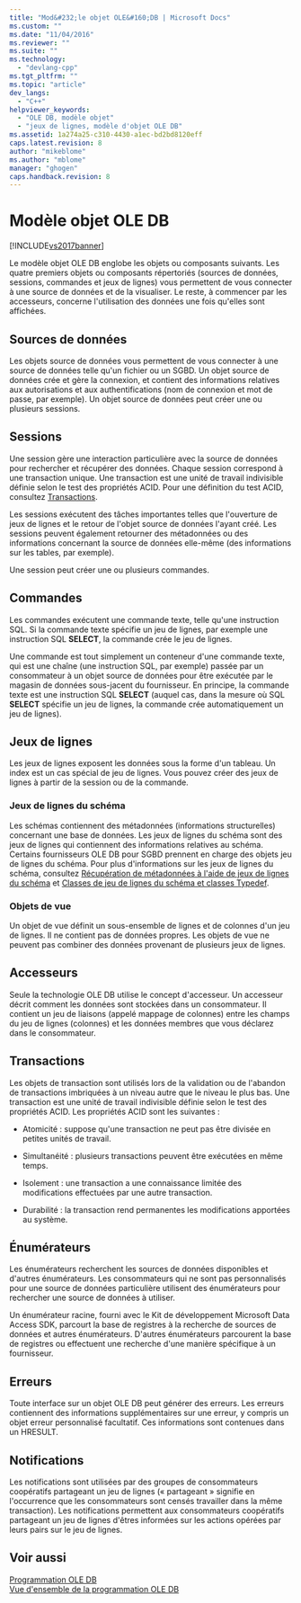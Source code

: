 ```yaml
---
title: "Mod&#232;le objet OLE&#160;DB | Microsoft Docs"
ms.custom: ""
ms.date: "11/04/2016"
ms.reviewer: ""
ms.suite: ""
ms.technology: 
  - "devlang-cpp"
ms.tgt_pltfrm: ""
ms.topic: "article"
dev_langs: 
  - "C++"
helpviewer_keywords: 
  - "OLE DB, modèle objet"
  - "jeux de lignes, modèle d'objet OLE DB"
ms.assetid: 1a274a25-c310-4430-a1ec-bd2bd8120eff
caps.latest.revision: 8
author: "mikeblome"
ms.author: "mblome"
manager: "ghogen"
caps.handback.revision: 8
---
```

# Mod&#232;le objet OLE&#160;DB
[!INCLUDE[vs2017banner](../../assembler/inline/includes/vs2017banner.md)]

Le modèle objet OLE DB englobe les objets ou composants suivants.  Les quatre premiers objets ou composants répertoriés \(sources de données, sessions, commandes et jeux de lignes\) vous permettent de vous connecter à une source de données et de la visualiser.  Le reste, à commencer par les accesseurs, concerne l'utilisation des données une fois qu'elles sont affichées.  
  
## Sources de données  
 Les objets source de données vous permettent de vous connecter à une source de données telle qu'un fichier ou un SGBD.  Un objet source de données crée et gère la connexion, et contient des informations relatives aux autorisations et aux authentifications \(nom de connexion et mot de passe, par exemple\).  Un objet source de données peut créer une ou plusieurs sessions.  
  
## Sessions  
 Une session gère une interaction particulière avec la source de données pour rechercher et récupérer des données.  Chaque session correspond à une transaction unique.  Une transaction est une unité de travail indivisible définie selon le test des propriétés ACID.  Pour une définition du test ACID, consultez [Transactions](#vcconoledbcomponents_transactions).  
  
 Les sessions exécutent des tâches importantes telles que l'ouverture de jeux de lignes et le retour de l'objet source de données l'ayant créé.  Les sessions peuvent également retourner des métadonnées ou des informations concernant la source de données elle\-même \(des informations sur les tables, par exemple\).  
  
 Une session peut créer une ou plusieurs commandes.  
  
## Commandes  
 Les commandes exécutent une commande texte, telle qu'une instruction SQL.  Si la commande texte spécifie un jeu de lignes, par exemple une instruction SQL **SELECT**, la commande crée le jeu de lignes.  
  
 Une commande est tout simplement un conteneur d'une commande texte, qui est une chaîne \(une instruction SQL, par exemple\) passée par un consommateur à un objet source de données pour être exécutée par le magasin de données sous\-jacent du fournisseur.  En principe, la commande texte est une instruction SQL **SELECT** \(auquel cas, dans la mesure où SQL **SELECT** spécifie un jeu de lignes, la commande crée automatiquement un jeu de lignes\).  
  
## Jeux de lignes  
 Les jeux de lignes exposent les données sous la forme d'un tableau.  Un index est un cas spécial de jeu de lignes.  Vous pouvez créer des jeux de lignes à partir de la session ou de la commande.  
  
### Jeux de lignes du schéma  
 Les schémas contiennent des métadonnées \(informations structurelles\) concernant une base de données.  Les jeux de lignes du schéma sont des jeux de lignes qui contiennent des informations relatives au schéma.  Certains fournisseurs OLE DB pour SGBD prennent en charge des objets jeu de lignes du schéma.  Pour plus d'informations sur les jeux de lignes du schéma, consultez [Récupération de métadonnées à l'aide de jeux de lignes du schéma](../../data/oledb/obtaining-metadata-with-schema-rowsets.md) et [Classes de jeu de lignes du schéma et classes Typedef](../../data/oledb/schema-rowset-classes-and-typedef-classes.md).  
  
### Objets de vue  
 Un objet de vue définit un sous\-ensemble de lignes et de colonnes d'un jeu de lignes.  Il ne contient pas de données propres.  Les objets de vue ne peuvent pas combiner des données provenant de plusieurs jeux de lignes.  
  
## Accesseurs  
 Seule la technologie OLE DB utilise le concept d'accesseur.  Un accesseur décrit comment les données sont stockées dans un consommateur.  Il contient un jeu de liaisons \(appelé mappage de colonnes\) entre les champs du jeu de lignes \(colonnes\) et les données membres que vous déclarez dans le consommateur.  
  
##  <a name="vcconoledbcomponents_transactions"></a> Transactions  
 Les objets de transaction sont utilisés lors de la validation ou de l'abandon de transactions imbriquées à un niveau autre que le niveau le plus bas.  Une transaction est une unité de travail indivisible définie selon le test des propriétés ACID.  Les propriétés ACID sont les suivantes :  
  
-   Atomicité : suppose qu'une transaction ne peut pas être divisée en petites unités de travail.  
  
-   Simultanéité : plusieurs transactions peuvent être exécutées en même temps.  
  
-   Isolement : une transaction a une connaissance limitée des modifications effectuées par une autre transaction.  
  
-   Durabilité : la transaction rend permanentes les modifications apportées au système.  
  
## Énumérateurs  
 Les énumérateurs recherchent les sources de données disponibles et d'autres énumérateurs.  Les consommateurs qui ne sont pas personnalisés pour une source de données particulière utilisent des énumérateurs pour rechercher une source de données à utiliser.  
  
 Un énumérateur racine, fourni avec le Kit de développement Microsoft Data Access SDK, parcourt la base de registres à la recherche de sources de données et autres énumérateurs.  D'autres énumérateurs parcourent la base de registres ou effectuent une recherche d'une manière spécifique à un fournisseur.  
  
## Erreurs  
 Toute interface sur un objet OLE DB peut générer des erreurs.  Les erreurs contiennent des informations supplémentaires sur une erreur, y compris un objet erreur personnalisé facultatif.  Ces informations sont contenues dans un HRESULT.  
  
## Notifications  
 Les notifications sont utilisées par des groupes de consommateurs coopératifs partageant un jeu de lignes \(« partageant » signifie en l'occurrence que les consommateurs sont censés travailler dans la même transaction\).  Les notifications permettent aux consommateurs coopératifs partageant un jeu de lignes d'êtres informées sur les actions opérées par leurs pairs sur le jeu de lignes.  
  
## Voir aussi  
 [Programmation OLE DB](../../data/oledb/ole-db-programming.md)   
 [Vue d'ensemble de la programmation OLE DB](../../data/oledb/ole-db-programming-overview.md)
